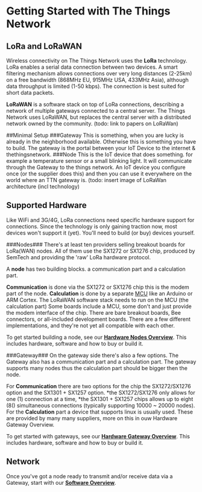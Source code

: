 # Getting Started with The Things Network

## LoRa and LoRaWAN
Wireless connectivity on The Things Network uses the
**LoRa** technology. LoRa enables a serial data connection
between two devices. A smart filtering mechanism allows
connections over very long distances (2-25km) on a free
bandwidth (868MHz EU, 915MHz USA, 433MHz Asia), although
data throughput is limited (1-50 kbps). The connection is
best suited for short data packets.

**LoRaWAN** is a software stack on top of LoRa connections,
describing a network of multiple gateways connected to a
central server. The Things Network uses LoRaWAN, but replaces
the central server with a distributed network owned by the
community.
(todo: link to papers on LoRaWan)

##Minimal Setup
###Gateway
This is something, when you are lucky is already in the neighborhood available. Otherwise this is something you have to build. The gateway is the portal between your IoT Device to the internet & thethingsnetwork.
###Node
This is the IoT device that does something. for example a temperature sensor or a small blinking light. It will communicate through the Gateway to the things network. An IoT device you configure once (or the supplier does this) and then you can use it everywhere on the world where an TTN gateway is.
(todo: insert image of LoRaWan architecture (incl technology)

## Supported Hardware
Like WiFi and 3G/4G, LoRa connections need specific hardware
support for connections. Since the technology is only gaining
traction now, most devices won't support it (yet). You'll need
to build (or buy) devices yourself.

###Nodes###
There's at least ten providers selling breakout boards for
LoRa(WAN) nodes. All of them use the SX1272 or SX1276 chip,
produced by SemTech and providing the 'raw' LoRa hardware
protocol. 

A **node** has two building blocks. a communication part and a calculation part. 

**Communication** is done via the SX1272 or SX1276 chip this is the modem part of the node. 
**Calculation** is done by a separate [MCU](https://www.quora.com/What-is-the-difference-between-a-microprocessor-and-microcontroller) like  an Arduino or ARM Cortex.
The LoRaWAN software stack needs to run on the MCU (the calculation part)
Some boards include a MCU, some don't and just provide the modem interface of the chip. 
There are bare breakout boards, Bee connectors, or all-included development boards. There are a few different implementations, and they're not yet all compatible with each other.

To get started building a node, see our **[Hardware Nodes Overview](Hardware/OverviewNodes)**.
This includes hardware, software and how to buy or build it.

###Gateway###
On the gateway side there's also a few options. 
The Gateway also has a communication part and a calculation part. 
The gateway supports many nodes thus the calculation part should be bigger then the node.

For **Communication** there are two options for the chip the SX1272/SX1276 option and the SX1301 + SX1257 option.
*the SX1272/SX1276 only allows for one (1) connection at a time,
*the SX1301 + SX1257 chips allows up to eight (8() simultaneous connections (typically supporting 10000 ~ 20000 nodes).
For the **Calculation** part a device that supports linux is usually used. These are provided by many many suppliers, more on this in ouw Hardware Gateway Overview.

To get started with gateways, see our **[Hardware Gateway Overview](Hardware/OverviewGateways)**.
This includes hardware, software and how to buy or build it.

## Network
Once you've got a node ready to transmit and/or receive data via a Gateway,
start with our **[Software Overview](Software/Overview)**.
